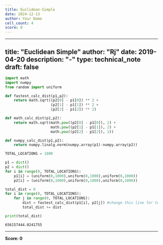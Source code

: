 ```yaml
---
title: Euclidean-Simple
date: 2024-12-13
author: Your Name
cell_count: 4
score: 0
---
```


---
title: "Euclidean Simple"
author: "Rj"
date: 2019-04-20
description: "-"
type: technical_note
draft: false
---

```python
import math
import numpy
from random import uniform
```


```python
def fastest_calc_dist(p1,p2):
    return math.sqrt((p2[0] - p1[0]) ** 2 +
                     (p2[1] - p1[1]) ** 2 +
                     (p2[2] - p1[2]) ** 2)    

def math_calc_dist(p1,p2):
    return math.sqrt(math.pow((p2[0] - p1[0]), 2) +
                     math.pow((p2[1] - p1[1]), 2) +
                     math.pow((p2[2] - p1[2]), 2))

def numpy_calc_dist(p1,p2):
    return numpy.linalg.norm(numpy.array(p1)-numpy.array(p2))
```


```python
TOTAL_LOCATIONS = 1000

p1 = dict()
p2 = dict()
for i in range(0, TOTAL_LOCATIONS):
    p1[i] = (uniform(0,1000),uniform(0,1000),uniform(0,1000))
    p2[i] = (uniform(0,1000),uniform(0,1000),uniform(0,1000)) 

total_dist = 0
for i in range(0, TOTAL_LOCATIONS):
    for j in range(0, TOTAL_LOCATIONS):
        dist = fastest_calc_dist(p1[i], p2[j]) #change this line for testing
        total_dist += dist

print(total_dist)
```

    656157444.0241755



---
**Score: 0**